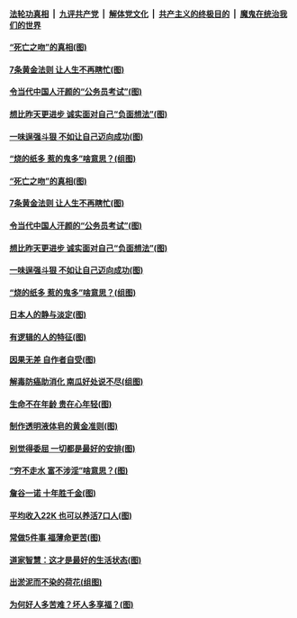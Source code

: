 

####  [法轮功真相](../../../../basic/blob/master/README.md?t=07031702) &nbsp;|&nbsp; [九评共产党](../../../../9ping.md/blob/master/README.md?t=07031702) &nbsp;|&nbsp; [解体党文化](../../../../jtdwh.md/blob/master/README.md?t=07031702)  &nbsp;|&nbsp; [共产主义的终极目的](../../../../gczydzjmd.md/blob/master/README.md?t=07031702) &nbsp;|&nbsp; [魔鬼在统治我们的世界](../../../../mgztzwmdsj.md/blob/master/README.md?t=07031702) 

#### [“死亡之吻”的真相(图)](../pages/p8/938205.md?t=07031702) 

#### [7条黄金法则 让人生不再瞎忙(图)](../pages/p8/938472.md?t=07031702) 

#### [令当代中国人汗颜的“公务员考试”(图)](../pages/p8/938246.md?t=07031702) 

#### [想比昨天更进步 诚实面对自己“负面想法”(图)](../pages/p8/938419.md?t=07031702) 

#### [一味逞强斗狠 不如让自己迈向成功(图)](../pages/p8/937701.md?t=07031702) 

#### [“烧的纸多 惹的鬼多”啥意思？(组图)](../pages/p8/938393.md?t=07031702) 

#### [“死亡之吻”的真相(图)](../pages/p8/938205.md?t=07031702) 

#### [7条黄金法则 让人生不再瞎忙(图)](../pages/p8/938472.md?t=07031702) 

#### [令当代中国人汗颜的“公务员考试”(图)](../pages/p8/938246.md?t=07031702) 

#### [想比昨天更进步 诚实面对自己“负面想法”(图)](../pages/p8/938419.md?t=07031702) 

#### [一味逞强斗狠 不如让自己迈向成功(图)](../pages/p8/937701.md?t=07031702) 

#### [“烧的纸多 惹的鬼多”啥意思？(组图)](../pages/p8/938393.md?t=07031702) 

#### [日本人的静与淡定(图)](../pages/p8/936769.md?t=07031702) 

#### [有逻辑的人的特征(图)](../pages/p8/938239.md?t=07031702) 

#### [因果无差 自作者自受(图)](../pages/p8/938272.md?t=07031702) 

#### [解毒防癌助消化 南瓜好处说不尽(组图)](../pages/p8/937975.md?t=07031702) 

#### [生命不在年龄 贵在心年轻(图)](../pages/p8/937698.md?t=07031702) 

#### [制作透明液体皂的黄金准则(图)](../pages/p8/938207.md?t=07031702) 

#### [别觉得委屈 一切都是最好的安排(图)](../pages/p8/921940.md?t=07031702) 

#### [“穷不走水 富不涉淫”啥意思？(图)](../pages/p8/938176.md?t=07031702) 

#### [詹谷一诺 十年胜千金(图)](../pages/p8/937705.md?t=07031702) 

#### [平均收入22K 也可以养活7口人(图)](../pages/p8/938104.md?t=07031702) 

#### [常做5件事 福薄命更苦(图)](../pages/p8/937990.md?t=07031702) 

#### [道家智慧：这才是最好的生活状态(图)](../pages/p8/900827.md?t=07031702) 

#### [出淤泥而不染的荷花(组图)](../pages/p8/937863.md?t=07031702) 

#### [为何好人多苦难？坏人多享福？(图)](../pages/p8/937938.md?t=07031702) 

